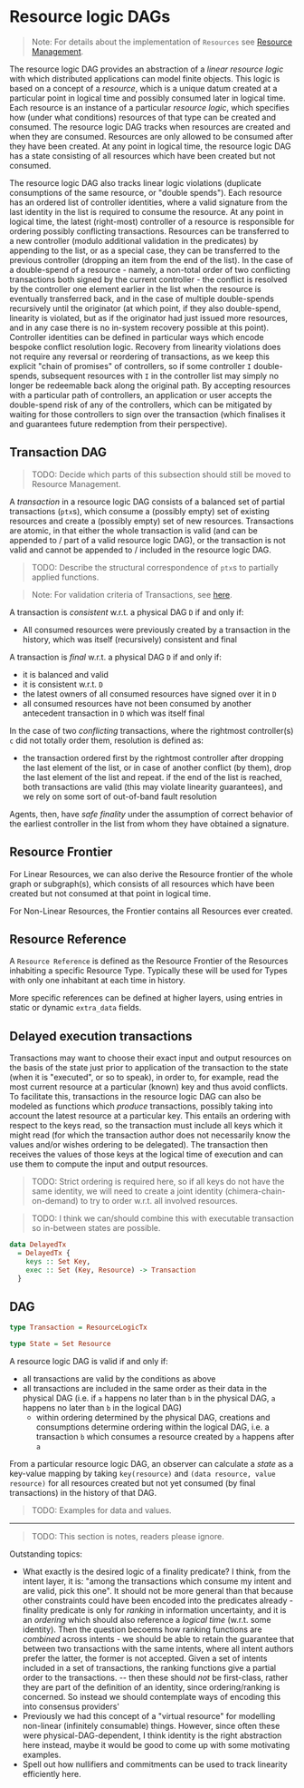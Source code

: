 # Resource logic DAGs

> Note: For details about the implementation of `Resources` see [Resource Management](../resource.md#resource-management).

The resource logic DAG provides an abstraction of a _linear resource logic_ with which distributed applications can model finite objects. This logic is based on a concept of a _resource_, which is a unique datum created at a particular point in logical time and possibly consumed later in logical time. Each resource is an instance of a particular _resource logic_, which specifies how (under what conditions) resources of that type can be created and consumed. The resource logic DAG tracks when resources are created and when they are consumed. Resources are only allowed to be consumed after they have been created.  At any point in logical time, the resource logic DAG has a state consisting of all resources which have been created but not consumed.

The resource logic DAG also tracks linear logic violations (duplicate consumptions of the same resource, or "double spends"). Each resource has an ordered list of controller identities, where a valid signature from the last identity in the list is required to consume the resource. At any point in logical time, the latest (right-most) controller of a resource is responsible for ordering possibly conflicting transactions. Resources can be transferred to a new controller (modulo additional validation in the predicates) by appending to the list, or as a special case, they can be transferred to the previous controller (dropping an item from the end of the list). In the case of a double-spend of a resource - namely, a non-total order of two conflicting transactions both signed by the current controller - the conflict is resolved by the controller one element earlier in the list when the resource is eventually transferred back, and in the case of multiple double-spends recursively until the originator (at which point, if they also double-spend, linearity is violated, but as if the originator had just issued more resources, and in any case there is no in-system recovery possible at this point). Controller identities can be defined in particular ways which encode bespoke conflict resolution logic. Recovery from linearity violations does not require any reversal or reordering of transactions, as we keep this explicit "chain of promises" of controllers, so if some controller `I` double-spends, subsequent resources with `I` in the controller list may simply no longer be redeemable back along the original path. By accepting resources with a particular path of controllers, an application or user accepts the double-spend risk of any of the controllers, which can be mitigated by waiting for those controllers to sign over the transaction (which finalises it and guarantees future redemption from their perspective).

## Transaction DAG
> TODO: Decide which parts of this subsection should still be moved to Resource Management.

A _transaction_ in a resource logic DAG consists of a balanced set of partial transactions (`ptx`s), which consume a (possibly empty) set of existing resources and create a (possibly empty) set of new resources. Transactions are atomic, in that either the whole transaction is valid (and can be appended to / part of a valid resource logic DAG), or the transaction is not valid and cannot be appended to / included in the resource logic DAG.

> TODO: Describe the structural correspondence of `ptx`s to partially applied functions.

> Note: For validation criteria of Transactions, see [here](../resource.md#transactions-tx).

A transaction is _consistent_ w.r.t. a physical DAG `D` if and only if:
- All consumed resources were previously created by a transaction in the history, which was itself (recursively) consistent and final

A transaction is _final_ w.r.t. a physical DAG `D` if and only if:
- it is balanced and valid
- it is consistent w.r.t. `D`
- the latest owners of all consumed resources have signed over it in `D`
- all consumed resources have not been consumed by another antecedent transaction in `D` which was itself final

In the case of two _conflicting_ transactions, where the rightmost controller(s) `c` did not totally order them, resolution is defined as:
- the transaction ordered first by the rightmost controller after dropping the last element of the list, or in case of another conflict (by them), drop the last element of the list and repeat. if the end of the list is reached, both transactions are valid (this may violate linearity guarantees), and we rely on some sort of out-of-band fault resolution

Agents, then, have _safe finality_ under the assumption of correct behavior of the earliest controller in the list from whom they have obtained a signature.

## Resource Frontier

For Linear Resources, we can also derive the Resource frontier of the whole graph or subgraph(s), which consists of all resources which have been created but not consumed at that point in logical time.

For Non-Linear Resources, the Frontier contains all Resources ever created.

## Resource Reference

A `Resource Reference` is defined as the Resource Frontier of the Resources inhabiting a specific Resource Type. Typically these will be used for Types with only one inhabitant at each time in history.

More specific references can be defined at higher layers, using entries in static or dynamic `extra_data` fields.

## Delayed execution transactions

Transactions may want to choose their exact input and output resources on the basis of the state just prior to application of the transaction to the state (when it is "executed", or so to speak), in order to, for example, read the most current resource at a particular (known) key and thus avoid conflicts. To facilitate this, transactions in the resource logic DAG can also be modeled as functions which _produce_ transactions, possibly taking into account the latest resource at a particular key. This entails an ordering with respect to the keys read, so the transaction must include all keys which it might read (for which the transaction author does not necessarily know the values and/or wishes ordering to be delegated). The transaction then receives the values of those keys at the logical time of execution and can use them to compute the input and output resources.

> TODO: Strict ordering is required here, so if all keys do not have the same identity, we will need to create a joint identity (chimera-chain-on-demand) to try to order w.r.t. all involved resources.

> TODO: I think we can/should combine this with executable transaction so in-between states are possible.

```haskell
data DelayedTx
  = DelayedTx {
    keys :: Set Key,
    exec :: Set (Key, Resource) -> Transaction
  }
```

## DAG

```haskell
type Transaction = ResourceLogicTx

type State = Set Resource
```

A resource logic DAG is valid if and only if:
- all transactions are valid by the conditions as above
- all transactions are included in the same order as their data in the physical DAG (i.e. if `a` happens no later than `b` in the physical DAG, `a` happens no later than `b` in the logical DAG)
  - within ordering determined by the physical DAG, creations and consumptions determine ordering within the logical DAG, i.e. a transaction `b` which consumes a resource created by `a` happens after `a`

From a particular resource logic DAG, an observer can calculate a _state_ as a key-value mapping by taking `key(resource)` and `(data resource, value resource)` for all resources created but not yet consumed (by final transactions) in the history of that DAG.

> TODO: Examples for data and values.

---

> TODO: This section is notes, readers please ignore.

Outstanding topics:
- What exactly is the desired logic of a finality predicate? I think, from the intent layer, it is: "among the transactions which consume my intent and are valid, pick this one". It should not be more general than that because other constraints could have been encoded into the predicates already - finality predicate is only for _ranking_ in information uncertainty, and it is an _ordering_ which should also reference a _logical time_ (w.r.t. some identity). Then the question becoems how ranking functions are _combined_ across intents - we should be able to retain the guarantee that between two transactions with the same intents, where all intent authors prefer the latter, the former is not accepted. Given a set of intents included in a set of transactions, the ranking functions give a partial order to the transactions.  -- then these should _not_ be first-class, rather they are part of the definition of an identity, since ordering/ranking is concerned. So instead we should contemplate ways of encoding this into consensus providers'
- Previously we had this concept of a "virtual resource" for modelling non-linear (infinitely consumable) things. However, since often these were physical-DAG-dependent, I think identity is the right abstraction here instead, maybe it would be good to come up with some motivating examples.
- Spell out how nullifiers and commitments can be used to track linearity efficiently here.
